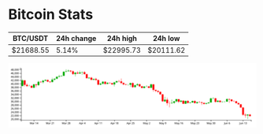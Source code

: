 # Bitcoin Stats

BTC/USDT|24h change|24h high|24h low|
|---|---|---|---|
|$21688.55|5.14%|$22995.73|$20111.62|

<img src="./chart.svg">
